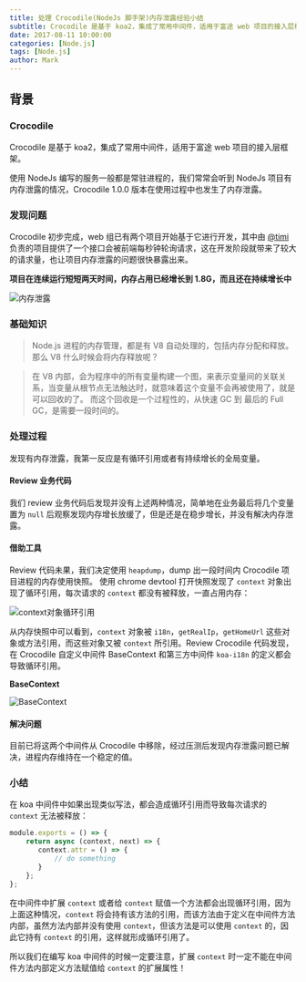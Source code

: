```yaml
---
title: 处理 Crocodile(NodeJs 脚手架)内存泄露经验小结
subtitle: Crocodile 是基于 koa2，集成了常用中间件，适用于富途 web 项目的接入层框架。
date: 2017-08-11 10:00:00
categories: [Node.js]
tags: [Node.js]
author: Mark
---
```


## 背景

### Crocodile

Crocodile 是基于 koa2，集成了常用中间件，适用于富途 web 项目的接入层框架。

使用 NodeJs 编写的服务一般都是常驻进程的，我们常常会听到 NodeJs 项目有内存泄露的情况，Crocodile 1.0.0 版本在使用过程中也发生了内存泄露。

<!-- more -->

### 发现问题

Crocodile 初步完成，web 组已有两个项目开始基于它进行开发，其中由 [@timi](/author/Timi/) 负责的项目提供了一个接口会被前端每秒钟轮询请求，这在开发阶段就带来了较大的请求量，也让项目内存泄露的问题很快暴露出来。

**项目在连续运行短短两天时间，内存占用已经增长到 1.8G，而且还在持续增长中**

![内存泄露](/images/2017-08-11-experience-of-handling-memory-leak-in-nodejs-project/1.png)


### 基础知识

>Node.js 进程的内存管理，都是有 V8 自动处理的，包括内存分配和释放。那么 V8 什么时候会将内存释放呢？

>在 V8 内部，会为程序中的所有变量构建一个图，来表示变量间的关联关系，当变量从根节点无法触达时，就意味着这个变量不会再被使用了，就是可以回收的了。
而这个回收是一个过程性的，从快速 GC 到 最后的 Full GC，是需要一段时间的。

### 处理过程

发现有内存泄露，我第一反应是有循环引用或者有持续增长的全局变量。

#### Review 业务代码

我们 review 业务代码后发现并没有上述两种情况，简单地在业务最后将几个变量置为 `null` 后观察发现内存增长放缓了，但是还是在稳步增长，并没有解决内存泄露。

#### 借助工具

Review 代码未果，我们决定使用 `heapdump`，dump 出一段时间内 Crocodile 项目进程的内存使用快照。
使用 chrome devtool 打开快照发现了 `context` 对象出现了循环引用，每次请求的 `context` 都没有被释放，一直占用内存：

![context对象循环引用](/images/2017-08-11-experience-of-handling-memory-leak-in-nodejs-project/2.png)

从内存快照中可以看到，`context` 对象被 `i18n`，`getRealIp`，`getHomeUrl` 这些对象或方法引用，而这些对象又被 `context` 所引用。Review Crocodile 代码发现，在 Crocodile 自定义中间件 BaseContext 和第三方中间件 `koa-i18n` 的定义都会导致循环引用。

**BaseContext**

![BaseContext](/images/2017-08-11-experience-of-handling-memory-leak-in-nodejs-project/3.png)

#### 解决问题

目前已将这两个中间件从 Crocodile 中移除，经过压测后发现内存泄露问题已解决，进程内存维持在一个稳定的值。

### 小结

在 koa 中间件中如果出现类似写法，都会造成循环引用而导致每次请求的 `context` 无法被释放：

```javascript
module.exports = () => {
    return async (context, next) => {
       context.attr = () => {
		   // do something
	   }
    };
};
```

在中间件中扩展 `context` 或者给 `context` 赋值一个方法都会出现循环引用，因为上面这种情况，`context` 将会持有该方法的引用，而该方法由于定义在中间件方法内部，虽然方法内部并没有使用 `context`，但该方法是可以使用 `context` 的，因此它持有 `context` 的引用，这样就形成循环引用了。

所以我们在编写 koa 中间件的时候一定要注意，扩展 `context` 时一定不能在中间件方法内部定义方法赋值给 `context` 的扩展属性！

